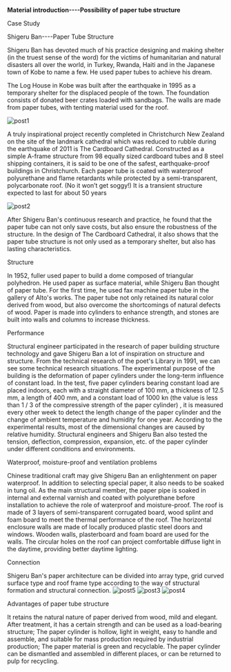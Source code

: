 **Material introduction----Possibility of paper tube structure**

 Case Study

Shigeru Ban----Paper Tube Structure

Shigeru Ban has devoted much of his practice designing and making shelter (in the truest sense of the word) for the victims of humanitarian and natural disasters all over the world, in Turkey, Rwanda, Haiti and in the Japanese town of Kobe to name a few. He used paper tubes to achieve his dream.

The Log House in Kobe was built after the earthquake in 1995 as a temporary shelter for the displaced people of the town. The foundation consists of donated beer crates loaded with sandbags. The walls are made from paper tubes, with tenting material used for the roof. 

![post1](https://user-images.githubusercontent.com/90487385/138195440-8b0d8b8e-315f-4334-aa96-f0e0929fa903.jpg)

A truly inspirational project recently completed in Christchurch New Zealand on the site of the landmark cathedral which was reduced to rubble during the earthquake of 2011 is The Cardboard Cathedral. Constructed as a simple A-frame structure from 98 equally sized cardboard tubes and 8 steel shipping containers, it is said to be one of the safest, earthquake-proof buildings in Christchurch. Each paper tube is coated with waterproof polyurethane and flame retardants while protected by a semi-transparent, polycarbonate roof. (No it won’t get soggy!) It is a transient structure expected to last for about 50 years

![post2](https://user-images.githubusercontent.com/90487385/138195449-a0ab7796-366b-401f-bef1-db0fe7c328bc.jpg)

After Shigeru Ban's continuous research and practice, he found that the paper tube can not only save costs, but also ensure the robustness of the structure. In the design of The Cardboard Cathedral, it also shows that the paper tube structure is not only used as a temporary shelter, but also has lasting characteristics.

 Structure

In 1952, fuller used paper to build a dome composed of triangular polyhedron. He used paper as surface material, while Shigeru Ban thought of paper tube. For the first time, he used fax machine paper tube in the gallery of Alto's works. The paper tube not only retained its natural color derived from wood, but also overcome the shortcomings of natural defects of wood. Paper is made into cylinders to enhance strength, and stones are built into walls and columns to increase thickness.

 Performance

Structural engineer participated in the research of paper building structure technology and gave Shigeru Ban a lot of inspiration on structure and structure. From the technical research of the poet's Library in 1991, we can see some technical research situations. The experimental purpose of the building is the deformation of paper cylinders under the long-term influence of constant load. In the test, five paper cylinders bearing constant load are placed indoors, each with a straight diameter of 100 mm, a thickness of 12.5 mm, a length of 400 mm, and a constant load of 1000 kn (the value is less than 1 / 3 of the compressive strength of the paper cylinder) , it is measured every other week to detect the length change of the paper cylinder and the change of ambient temperature and humidity for one year. According to the experimental results, most of the dimensional changes are caused by relative humidity. Structural engineers and Shigeru Ban also tested the tension, deflection, compression, expansion, etc. of the paper cylinder under different conditions and environments.

 Waterproof, moisture-proof and ventilation problems

Chinese traditional craft may give Shigeru Ban an enlightenment on paper waterproof. In addition to selecting special paper, it also needs to be soaked in tung oil. As the main structural member, the paper pipe is soaked in internal and external varnish and coated with polyurethane before installation to achieve the role of waterproof and moisture-proof. The roof is made of 3 layers of semi-transparent corrugated board, wood splint and foam board to meet the thermal performance of the roof. The horizontal enclosure walls are made of locally produced plastic steel doors and windows. Wooden walls, plasterboard and foam board are used for the walls. The circular holes on the roof can project comfortable diffuse light in the daytime, providing better daytime lighting.

 Connection

Shigeru Ban's paper architecture can be divided into array type, grid curved surface type and roof frame type according to the way of structural formation and structural connection.
![post5](https://user-images.githubusercontent.com/90487385/138195816-7da7a0fa-5a0f-471a-9521-e1257197145e.jpg)
![post3](https://user-images.githubusercontent.com/90487385/138195826-9f09e638-9155-408e-9f4e-366e9611929a.jpg)
![post4](https://user-images.githubusercontent.com/90487385/138195828-5a71882c-6aa3-4de0-9901-6bec26ef77b3.jpg)

 Advantages of paper tube structure

It retains the natural nature of paper derived from wood, mild and elegant. After treatment, it has a certain strength and can be used as a load-bearing structure; The paper cylinder is hollow, light in weight, easy to handle and assemble, and suitable for mass production required by industrial production; The paper material is green and recyclable. The paper cylinder can be dismantled and assembled in different places, or can be returned to pulp for recycling.
















